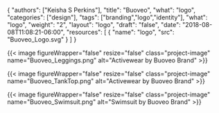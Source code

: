 {
	"authors": ["Keisha S Perkins"],
	"title": "Buoveo",
	"what": "logo",
	"categories": ["design"],
	"tags": ["branding","logo","identity"],
	"what": "logo",
	"weight": "2",
	"layout": "logo",
	"draft": "false",
	"date": "2018-08-08T11:08:21-06:00",
	"resources": [
	      {
	         "name": "logo",
	         "src": "Buoveo_Logo.svg"
	      }
	    ]
}

{{< image figureWrapper="false" resize="false"  class="project-image" name="Buoveo_Leggings.png" alt="Activewear by Buoveo Brand" >}}

{{< image figureWrapper="false" resize="false"  class="project-image" name="Buoveo_TankTop.png" alt="Activewear by Buoveo Brand" >}}

{{< image figureWrapper="false" resize="false"  class="project-image" name="Buoveo_Swimsuit.png" alt="Swimsuit by Buoveo Brand" >}}

